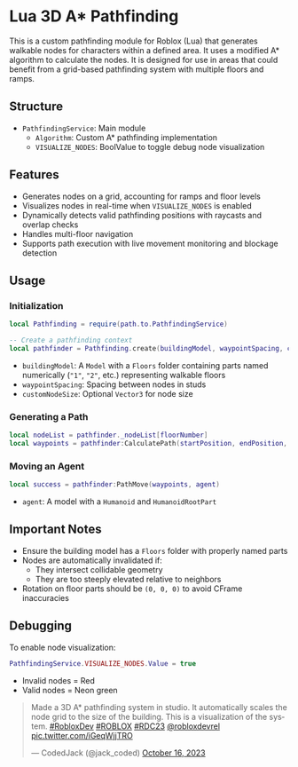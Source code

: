 # Lua 3D A* Pathfinding

This is a custom pathfinding module for Roblox (Lua) that generates walkable nodes for characters within a defined area. It uses a modified A* algorithm to calculate the nodes. It is designed for use in areas that could benefit from a grid-based pathfinding system with multiple floors and ramps.

## Structure

- `PathfindingService`: Main module  
  - `Algorithm`: Custom A* pathfinding implementation  
  - `VISUALIZE_NODES`: BoolValue to toggle debug node visualization

## Features

- Generates nodes on a grid, accounting for ramps and floor levels
- Visualizes nodes in real-time when `VISUALIZE_NODES` is enabled
- Dynamically detects valid pathfinding positions with raycasts and overlap checks
- Handles multi-floor navigation
- Supports path execution with live movement monitoring and blockage detection

## Usage

### Initialization

```lua
local Pathfinding = require(path.to.PathfindingService)

-- Create a pathfinding context
local pathfinder = Pathfinding.create(buildingModel, waypointSpacing, customNodeSize)
```

- `buildingModel`: A `Model` with a `Floors` folder containing parts named numerically (`"1"`, `"2"`, etc.) representing walkable floors  
- `waypointSpacing`: Spacing between nodes in studs  
- `customNodeSize`: Optional `Vector3` for node size

### Generating a Path

```lua
local nodeList = pathfinder._nodeList[floorNumber]
local waypoints = pathfinder:CalculatePath(startPosition, endPosition, nodeList, buildingModel)
```

### Moving an Agent

```lua
local success = pathfinder:PathMove(waypoints, agent)
```

- `agent`: A model with a `Humanoid` and `HumanoidRootPart`

## Important Notes

- Ensure the building model has a `Floors` folder with properly named parts  
- Nodes are automatically invalidated if:  
  - They intersect collidable geometry  
  - They are too steeply elevated relative to neighbors  
- Rotation on floor parts should be `(0, 0, 0)` to avoid CFrame inaccuracies

## Debugging

To enable node visualization:

```lua
PathfindingService.VISUALIZE_NODES.Value = true
```

- Invalid nodes = Red  
- Valid nodes = Neon green

<blockquote class="twitter-tweet">
  <p lang="en" dir="ltr">Made a 3D A* pathfinding system in studio. It automatically scales the node grid to the size of the building. This is a visualization of the system. 
  <a href="https://twitter.com/hashtag/RobloxDev?src=hash&ref_src=twsrc%5Etfw">#RobloxDev</a> 
  <a href="https://twitter.com/hashtag/ROBLOX?src=hash&ref_src=twsrc%5Etfw">#ROBLOX</a> 
  <a href="https://twitter.com/hashtag/RDC23?src=hash&ref_src=twsrc%5Etfw">#RDC23</a> 
  <a href="https://twitter.com/robloxdevrel?ref_src=twsrc%5Etfw">@robloxdevrel</a> 
  <a href="https://t.co/iGeqWjjTRO">pic.twitter.com/iGeqWjjTRO</a></p>
  &mdash; CodedJack (@jack_coded) 
  <a href="https://twitter.com/jack_coded/status/1713724693096632507?ref_src=twsrc%5Etfw">October 16, 2023</a>
</blockquote> 
<script async src="https://platform.twitter.com/widgets.js" charset="utf-8"></script>
